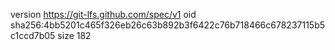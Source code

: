 version https://git-lfs.github.com/spec/v1
oid sha256:4bb5201c465f326eb26c63b892b3f6422c76b718466c678237115b5c1ccd7b05
size 182
